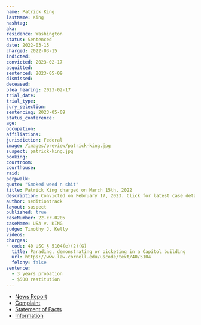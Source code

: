 ```yaml
---
name: Patrick King
lastName: King
hashtag:
aka:
residence: Washington
status: Sentenced
date: 2022-03-15
charged: 2022-03-15
indicted:
convicted: 2023-02-17
acquitted:
sentenced: 2023-05-09
dismissed:
deceased:
plea_hearing: 2023-02-17
trial_date:
trial_type:
jury_selection:
sentencing: 2023-05-09
status_conference:
age:
occupation:
affiliations:
jurisdiction: Federal
image: /images/preview/patrick-king.jpg
suspect: patrick-king.jpg
booking:
courtroom:
courthouse:
raid:
perpwalk:
quote: "Smoked weed n shit"
title: Patrick King charged on March 15th, 2022
description: Convicted on February 17, 2023. Click for latest case details.
author: seditiontrack
layout: suspect
published: true
caseNumber: 22-cr-0205
caseName: USA v. KING
judge: Timothy J. Kelly
videos:
charges:
- code: 40 USC § 5104(e)(2)(G)
  title: Parading, demonstrating or picketing in a Capitol building
  url: https://www.law.cornell.edu/uscode/text/40/5104
  felony: false
sentence:
  - 3 years probation
  - $500 restitution
---
```

- [News Report](https://www.msn.com/en-us/news/crime/fbi-uses-online-records-to-catch-mount-vernon-men-who-smoked-weed-during-capitol-riots/ar-AAVDP00)
- [Complaint](https://www.justice.gov/usao-dc/case-multi-defendant/file/1488261/download)
- [Statement of Facts](https://www.justice.gov/usao-dc/case-multi-defendant/file/1488266/download)
- [Information](https://extremism.gwu.edu/sites/g/files/zaxdzs2191/f/Brian%20Jones%20and%20Patrick%20King%20Information.pdf)
